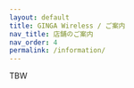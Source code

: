```yaml
---
layout: default
title: GINGA Wireless / ご案内
nav_title: 店舗のご案内
nav_order: 4
permalink: /information/
---
```

TBW
